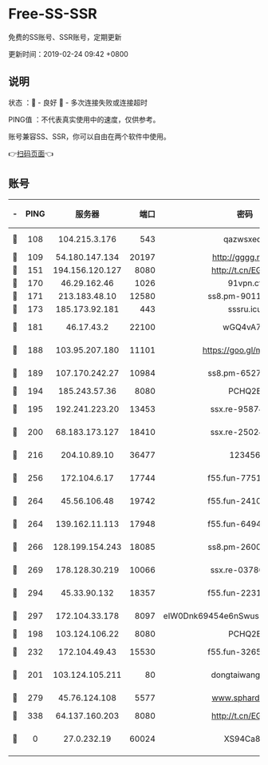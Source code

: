 # Free-SS-SSR

免费的SS账号、SSR账号，定期更新

更新时间：2019-02-24 09:42 +0800

## 说明

状态     ：🙂 - 良好 🙁 - 多次连接失败或连接超时

PING值   ：不代表真实使用中的速度，仅供参考。

账号兼容SS、SSR，你可以自由在两个软件中使用。

👉[扫码页面](https://liesauer.github.io/free-ss-ssr.github.io/)👈

## 账号

|-|PING|服务器|端口|密码|加密方式|区域|
|:----:|:----:|:-----:|-----:|:----:|:----:|:----:|
|🙂|108|104.215.3.176|543|qazwsxedc|aes-256-gcm|JP|
|🙂|109|54.180.147.134|20197|http://gggg.rocks|chacha20|KR|
|🙂|151|194.156.120.127|8080|http://t.cn/EGJIyrl|rc4-md5|RU|
|🙂|170|46.29.162.46|1026|91vpn.cf|rc4-md5|RU|
|🙂|171|213.183.48.10|12580|ss8.pm-90110063|rc4-md5|RU|
|🙂|173|185.173.92.181|443|sssru.icu|rc4-md5|RU|
|🙂|181|46.17.43.2|22100|wGQ4vA7D|aes-256-gcm|RU|
|🙂|188|103.95.207.180|11101|https://goo.gl/m1zu1p|chacha20-ietf|CN|
|🙂|189|107.170.242.27|10984|ss8.pm-65278892|aes-256-cfb|US|
|🙂|194|185.243.57.36|8080|PCHQ2E|rc4-md5|US|
|🙂|195|192.241.223.20|13453|ssx.re-95874126|aes-256-cfb|US|
|🙂|200|68.183.173.127|18410|ssx.re-25024639|aes-256-cfb|US|
|🙂|216|204.10.89.10|36477|123456|aes-256-cfb|US|
|🙂|256|172.104.6.17|17744|f55.fun-77515486|aes-256-cfb|US|
|🙂|264|45.56.106.48|19742|f55.fun-24105973|aes-256-cfb|US|
|🙂|264|139.162.11.113|17948|f55.fun-64941452|aes-256-cfb|SG|
|🙂|266|128.199.154.243|18085|ss8.pm-26006115|aes-256-cfb|SG|
|🙂|269|178.128.30.219|10066|ssx.re-03786233|aes-256-cfb|SG|
|🙂|294|45.33.90.132|18357|f55.fun-22315113|aes-256-cfb|US|
|🙂|297|172.104.33.178|8097|eIW0Dnk69454e6nSwuspv9DmS201tQ0D|aes-256-cfb|SG|
|🙂|198|103.124.106.22|8080|PCHQ2E|rc4-md5|US|
|🙂|232|172.104.49.43|15530|f55.fun-32654062|aes-256-cfb|SG|
|🙁|201|103.124.105.211|80|dongtaiwang.com|aes-256-cfb|US|
|🙁|279|45.76.124.108|5577|www.sphard.com|aes-256-cfb|AU|
|🙁|338|64.137.160.203|8080|http://t.cn/EGJIyrl|rc4-md5|CA|
|🙁|0|27.0.232.19|60024|XS94Ca8K|xchacha20-ietf-poly1305|HK|
